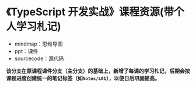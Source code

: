 《TypeScript 开发实战》课程资源(带个人学习札记)
=====================

* mindmap：思维导图
* ppt：课件
* sourcecode：源代码

**该分支在原课程课件分支（主分支）的基础上，新增了每课的学习札记，后期会按课程进度创建统一的笔记标签（如`Notes/L01`），以便日后巩固提高。**
